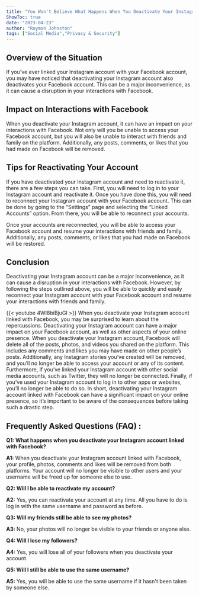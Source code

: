 ```yaml
---
title: "You Won't Believe What Happens When You Deactivate Your Instagram Account Linked With Facebook!"
ShowToc: true 
date: "2023-04-23"
author: "Raymon Johnston" 
tags: ["Social Media","Privacy & Security"]
---
```

## Overview of the Situation
If you've ever linked your Instagram account with your Facebook account, you may have noticed that deactivating your Instagram account also deactivates your Facebook account. This can be a major inconvenience, as it can cause a disruption in your interactions with Facebook.

## Impact on Interactions with Facebook
When you deactivate your Instagram account, it can have an impact on your interactions with Facebook. Not only will you be unable to access your Facebook account, but you will also be unable to interact with friends and family on the platform. Additionally, any posts, comments, or likes that you had made on Facebook will be removed.

## Tips for Reactivating Your Account
If you have deactivated your Instagram account and need to reactivate it, there are a few steps you can take. First, you will need to log in to your Instagram account and reactivate it. Once you have done this, you will need to reconnect your Instagram account with your Facebook account. This can be done by going to the “Settings” page and selecting the “Linked Accounts” option. From there, you will be able to reconnect your accounts.

Once your accounts are reconnected, you will be able to access your Facebook account and resume your interactions with friends and family. Additionally, any posts, comments, or likes that you had made on Facebook will be restored.

## Conclusion
Deactivating your Instagram account can be a major inconvenience, as it can cause a disruption in your interactions with Facebook. However, by following the steps outlined above, you will be able to quickly and easily reconnect your Instagram account with your Facebook account and resume your interactions with friends and family.

{{< youtube 4WI8biBjuGI >}} 
When you deactivate your Instagram account linked with Facebook, you may be surprised to learn about the repercussions. Deactivating your Instagram account can have a major impact on your Facebook account, as well as other aspects of your online presence. When you deactivate your Instagram account, Facebook will delete all of the posts, photos, and videos you shared on the platform. This includes any comments and likes you may have made on other people’s posts. Additionally, any Instagram stories you’ve created will be removed, and you’ll no longer be able to access your account or any of its content. Furthermore, if you’ve linked your Instagram account with other social media accounts, such as Twitter, they will no longer be connected. Finally, if you’ve used your Instagram account to log in to other apps or websites, you’ll no longer be able to do so. In short, deactivating your Instagram account linked with Facebook can have a significant impact on your online presence, so it’s important to be aware of the consequences before taking such a drastic step.

## Frequently Asked Questions (FAQ) :
**Q1: What happens when you deactivate your Instagram account linked with Facebook?**

**A1:** When you deactivate your Instagram account linked with Facebook, your profile, photos, comments and likes will be removed from both platforms. Your account will no longer be visible to other users and your username will be freed up for someone else to use.

**Q2: Will I be able to reactivate my account?**

**A2:** Yes, you can reactivate your account at any time. All you have to do is log in with the same username and password as before.

**Q3: Will my friends still be able to see my photos?**

**A3:** No, your photos will no longer be visible to your friends or anyone else.

**Q4: Will I lose my followers?**

**A4:** Yes, you will lose all of your followers when you deactivate your account.

**Q5: Will I still be able to use the same username?**

**A5:** Yes, you will be able to use the same username if it hasn't been taken by someone else.


